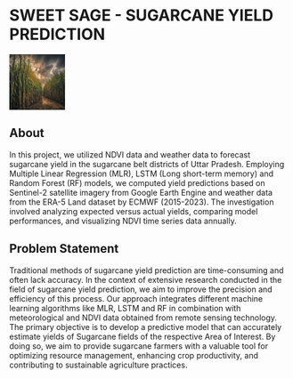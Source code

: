 # SWEET SAGE - SUGARCANE YIELD PREDICTION
<a target="blank"><img align="center" src="https://github.com/Nikki-ta/Nikita/blob/main/image2.jpeg" height="100"></a>

## About
In this project, we utilized NDVI data and weather data to forecast sugarcane yield in the sugarcane belt districts of Uttar Pradesh. Employing Multiple Linear Regression (MLR), LSTM (Long short-term memory) and Random Forest (RF) models, we computed yield predictions based on Sentinel-2 satellite imagery from Google Earth Engine and weather data from the ERA-5 Land dataset by ECMWF (2015-2023). The investigation involved analyzing expected versus actual yields, comparing model performances, and visualizing NDVI time series data annually.

## Problem Statement
Traditional methods of sugarcane yield prediction are time-consuming and often lack accuracy. In the context of extensive research conducted in the field of sugarcane yield prediction, we aim to improve the precision and efficiency of this process. Our approach integrates different machine learning algorithms like MLR, LSTM and RF in combination with meteorological and NDVI data obtained from remote sensing technology. The primary objective is to develop a predictive model that can accurately estimate yields of Sugarcane fields of the respective Area of Interest. By doing so, we aim to provide sugarcane farmers with a valuable tool for optimizing resource management, enhancing crop productivity, and contributing to sustainable agriculture practices.
